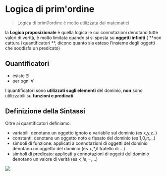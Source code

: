 # Logica di prim'ordine

> Logica di prim0ordine è molto utilizzata dai matematici

la **Logica proposizionale** è quella logica le cui connotazioni denotano tutte valori di verità, è molto limitata quando si si sposta su **oggetti infiniti** ( **non cattura i quantificatori **, dicono quanto sia esteso l'insieme degli oggetti che soddisfa un predicato)

## Quantificatori

- esiste  $\exists$
- per ogni $\forall$

I quantificatori sono **utilizzati sugli elementi** del dominio, **non** sono utilizzabili su **funzioni e predicati**

## Definizione della Sintassi

Oltre ai quantificatori definiamo:
- variabili: denotano un oggetto ignoto e variabile sul dominio (es x,y,z..)
- constanti: denotano un oggetto noto e fissato del dominio (es 1,0,$\pi$,...)
- simboli di funzione: applicati a connotazioni di oggetti del dominio denotano un oggetto del dominio (es +,*,il fratello di ...)
- simboli di predicato: applicati a connotazioni di oggetti del dominio denotano un valore di verità (es $<,le,=,...$)

![](vx_images/84383600816995.png)






